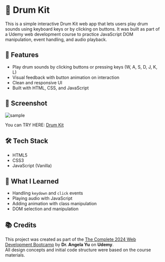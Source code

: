 # 🥁 Drum Kit

This is a simple interactive Drum Kit web app that lets users play drum sounds using keyboard keys or by clicking on buttons. It was built as part of a Udemy web development course to practice JavaScript DOM manipulation, event handling, and audio playback.

## 🚀 Features

- Play drum sounds by clicking buttons or pressing keys (W, A, S, D, J, K, L)
- Visual feedback with button animation on interaction
- Clean and responsive UI
- Built with HTML, CSS, and JavaScript

## 📸 Screenshot

![sample](https://github.com/user-attachments/assets/c0ed465c-d1c0-455c-9faf-9c5481f6d99b)

You can TRY HERE: [Drum Kit](https://jpmartirez.github.io/Drum-Kit/)

## 🛠️ Tech Stack

- HTML5
- CSS3
- JavaScript (Vanilla)

## 🧠 What I Learned

- Handling `keydown` and `click` events
- Playing audio with JavaScript
- Adding animation with class manipulation
- DOM selection and manipulation

## 📚 Credits

This project was created as part of the [The Complete 2024 Web Development Bootcamp](https://www.udemy.com/course/the-complete-web-development-bootcamp/) by **Dr. Angela Yu** on **Udemy**.  
All design concepts and initial code structure were based on the course materials.
